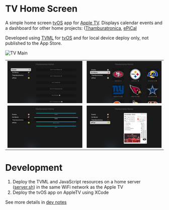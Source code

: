 # TV Home Screen

A simple home screen [tvOS](https://developer.apple.com/tvos/) app for [Apple TV](https://www.apple.com/apple-tv-4k/). Displays calendar events and a dashboard for other home projects:
([Thamburatronica](https://github.com/hackorama/thamburutronica), [ePiCal](https://github.com/hackorama/epical)

Developed using [TVML](https://developer.apple.com/documentation/TVML) for [tvOS](https://developer.apple.com/tvos/) and for local device deploy only, not published to the App Store.

![TV Main](./docs/images/tv-main.png)

|   |   |
|---|---|
| ![events](./docs/images/tv-events.png)          | ![games](./docs/images/tv-games.png)   |
| ![events](./docs/images/tv-thamburutronica.png) | ![events](./docs/images/tv-epical.png) |

# Development

1. Deploy the TVML and JavaScript resources on a home server ([server.sh](./hackorama/server.sh)) in the same WiFi network as the Apple TV
2. Deploy the tvOS app on AppleTV using XCode

See more details in [dev notes](./docs/dev.md)

